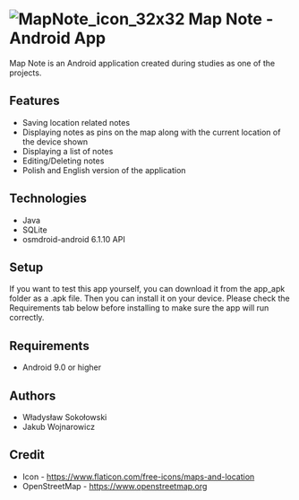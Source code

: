 # ![MapNote_icon_32x32](https://user-images.githubusercontent.com/72974897/164985991-9cbc9882-b92e-440e-89d9-5a67caf62bec.png) Map Note - Android App  
Map Note is an Android application created during studies as one of the projects. 
## Features
+ Saving location related notes
+ Displaying notes as pins on the map along with the current location of the device shown 
+ Displaying a list of notes
+ Editing/Deleting notes
+ Polish and English version of the application
## Technologies
+ Java 
+ SQLite
+ osmdroid-android 6.1.10 API
## Setup
If you want to test this app yourself, you can download it from the app_apk folder as a .apk file. Then you can install it on your device. Please check the Requirements tab below before installing to make sure the app will run correctly.
## Requirements
+ Android 9.0 or higher
## Authors
+ Władysław Sokołowski
+ Jakub Wojnarowicz
## Credit
+ Icon - https://www.flaticon.com/free-icons/maps-and-location
+ OpenStreetMap - https://www.openstreetmap.org
